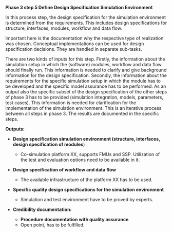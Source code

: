 **Phase 3 step 5 Define Design Specification Simulation Environment**

In this process step, the design specification for the simulation environment is determined from the requirements. This includes design specifications for structure, interfaces, modules, workflow and data flow.

Important here is the documentation why the respective type of realization was chosen. Conceptual implementations can be used for design specification decisions. They are handled in separate sub-tasks.

There are two kinds of inputs for this step. Firstly, the information about the simulation setup in which the (software) modules, workflow and data flow should finally run. This information is needed to clarify and give background information for the design specification. Secondly, the information about the requirements for the specific simulation setup in which the module has to be developed and the specific model assurance has to be performed.
As an output also the specific subset of the design specification of the other steps of phase 3 has to be provided (simulation integration, models, parameters, test cases). This information is needed for clarification for the implementation of the simulation environment. This is an iterative process between all steps in phase 3. The results are documented in the specific steps.

**Outputs:**
- **Design specification simulation environment (structure, interfaces, design specification of modules**)
  -  Co-simulation platform XX, supports FMUs and SSP. Utilization of the test and evaluation options need to be available in it.
- **Design specification of workflow and data flow**
  - The available infrastructure of the platform XX has to be used.

- **Specific quality design specifications for the simulation environment**
  - Simulation and test environment have to be proved by experts.

- **Credibility documentation:**
  - **Procedure documentation with quality assurance**
   - Open point, has to be fulfilled.
